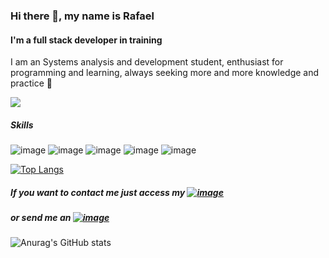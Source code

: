### Hi there 👋, my name is Rafael
#### I'm a full stack developer in training         

I am an Systems analysis and development student, enthusiast for programming and learning, always seeking more and more knowledge and practice  :orange_book:

![](https://komarev.com/ghpvc/?username=RafaelLisboa)

##### Skills

![image](https://img.shields.io/badge/Java-ED8B00?style=for-the-badge&logo=java&logoColor=white) ![image](	https://img.shields.io/badge/HTML5-E34F26?style=for-the-badge&logo=html5&logoColor=white) ![image](https://img.shields.io/badge/CSS3-1572B6?style=for-the-badge&logo=css3&logoColor=white) ![image](https://img.shields.io/badge/JavaScript-323330?style=for-the-badge&logo=javascript&logoColor=F7DF1E) ![image](https://img.shields.io/badge/Python-3776AB?style=for-the-badge&logo=python&logoColor=white)


[![Top Langs](https://github-readme-stats.vercel.app/api/top-langs/?username=RafaelLisboa&layout=compact)](https://github.com/anuraghazra/github-readme-stats)



##### If you want to contact me just access my <a href=“https://www.linkedin.com/in/rafael-lisboa-79632b178/“>![image](https://img.shields.io/badge/LinkedIn-0077B5?style=for-the-badge&logo=linkedin&logoColor=white)</a>


##### or send me an <a href="mailto:rafael5tag@hotmail.com">![image](https://img.shields.io/badge/Microsoft_Outlook-0078D4?style=for-the-badge&logo=microsoft-outlook&logoColor=white)</a>


![Anurag's GitHub stats](https://github-readme-stats.vercel.app/api?username=RafaelLisboa&hide=issues)


